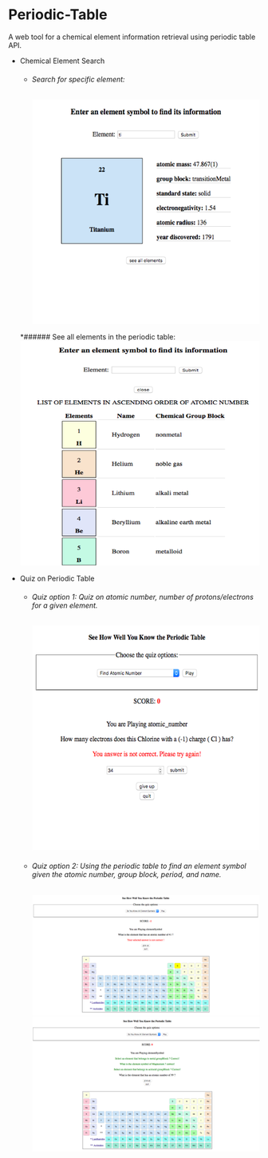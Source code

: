 # Periodic-Table

A web tool for a chemical element information retrieval using periodic table API.

* Chemical Element Search 
	* ###### Search for specific element:

		<img src="images/periodic-table-1.png" width='550px' height='450px' />

	*###### See all elements in the periodic table:
		<img src="images/periodic-table-2.png" width='550px' height='450px'/>


* Quiz on Periodic Table 
	* ###### Quiz option 1: Quiz on atomic number, number of protons/electrons for a given element.

		<img src="images/periodic-table-5.png" width='550px' height='450px' />

	* ###### Quiz option 2: Using the periodic table to find an element symbol given the atomic number, group block, period, and name.
		<img src="images/periodic-table-3.png"  />

		<img src="images/periodic-table-4.png"  />



